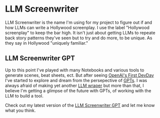 # LLM Screenwriter

LLM Screenwriter is the name I'm using for my project to figure out if and how LLMs can write a Hollywood screenplay. I use the label "Hollywood screenplay" to keep the bar high. It isn't just about getting LLMs to repeate back story patterns they've seen but to try and do more, to be unique. As they say in Hollywood "uniquely familiar."

## LLM Screenwriter GPT

Up to this point I've played with many Notebooks and various tools to generate scenes, beat sheets, ect. But after seeing [OpenAI's First DevDay](https://openai.com/blog/new-models-and-developer-products-announced-at-devday) I've started to explore and dream from the persepective of [GPTs](https://openai.com/blog/introducing-gpts). I was always afraid of making yet another [LLM wraper](https://www.dailydot.com/debug/chatgpt-wrapper-apocalypse/) but more than that, I believe I'm getting a glimpse of the future with GPTs, of working with the LLM to build a tool.

Check out my latest version of the [LLM Screenwriter GPT](https://chat.openai.com/g/g-Hnbdl6zie-llm-screenwriter) and let me know what you think.
